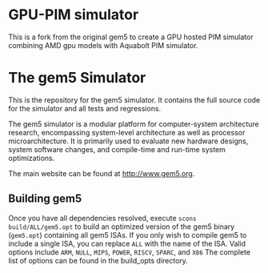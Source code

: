 # GPU-PIM simulator

This is a fork from the original gem5 to create a GPU hosted PIM simulator combining
AMD gpu models with Aquabolt PIM simulator.

# The gem5 Simulator

This is the repository for the gem5 simulator. It contains the full source code
for the simulator and all tests and regressions.

The gem5 simulator is a modular platform for computer-system architecture
research, encompassing system-level architecture as well as processor
microarchitecture. It is primarily used to evaluate new hardware designs,
system software changes, and compile-time and run-time system optimizations.

The main website can be found at <http://www.gem5.org>.

## Building gem5

Once you have all dependencies resolved, execute
`scons build/ALL/gem5.opt` to build an optimized version of the gem5 binary
(`gem5.opt`) containing all gem5 ISAs. If you only wish to compile gem5 to
include a single ISA, you can replace `ALL` with the name of the ISA. Valid
options include `ARM`, `NULL`, `MIPS`, `POWER`, `RISCV`, `SPARC`, and `X86`
The complete list of options can be found in the build_opts directory.

